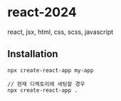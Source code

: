 # react-2024
react, jsx, html, css, scss, javascript

## Installation
```
npx create-react-app my-app

// 현재 디렉토리에 세팅할 경우
npx create-react-app .
```
